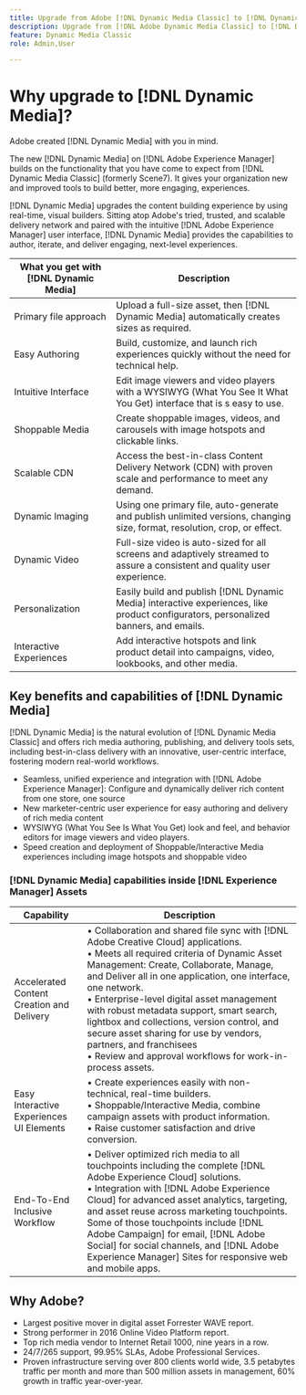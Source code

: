 ```yaml
---
title: Upgrade from Adobe [!DNL Dynamic Media Classic] to [!DNL Dynamic Media] on [!DNL Experience Manager] Assets
description: Upgrade from [!DNL Adobe Dynamic Media Classic] to [!DNL Dynamic Media] on [!DNL Adobe Experience Manager]. Learn about the key benefits and capabilities of [!DNL Dynamic Media]. Review the feature list comparison, upgrade FAQ, and readiness check list. 
feature: Dynamic Media Classic
role: Admin,User

---
```


# Why upgrade to [!DNL Dynamic Media]?

Adobe created [!DNL Dynamic Media] with you in mind. 

The new [!DNL Dynamic Media] on [!DNL Adobe Experience Manager] builds on the functionality that you have come to expect from [!DNL Dynamic Media Classic] (formerly Scene7). It gives your organization new and improved tools to build better, more engaging, experiences.

[!DNL Dynamic Media] upgrades the content building experience by using real-time, visual builders. Sitting atop Adobe's tried, trusted, and scalable delivery network and paired with the intuitive [!DNL Adobe Experience Manager] user interface, [!DNL Dynamic Media] provides the capabilities to author, iterate, and deliver engaging, next-level experiences.

| What you get with [!DNL Dynamic Media] | Description |
| --- | --- |
| Primary file approach | Upload a full-size asset, then [!DNL Dynamic Media] automatically creates sizes as required. |
| Easy Authoring | Build, customize, and launch rich experiences quickly without the need for technical help. |
| Intuitive Interface | Edit image viewers and video players with a WYSIWYG (What You See It What You Get) interface that is s easy to use. |
| Shoppable Media | Create shoppable images, videos, and carousels with image hotspots and clickable links. |
| Scalable CDN | Access the best-in-class Content Delivery Network (CDN) with proven scale and performance to meet any demand. |
| Dynamic Imaging | Using one primary file, auto-generate and publish unlimited versions, changing size, format, resolution, crop, or effect. |
| Dynamic Video | Full-size video is auto-sized for all screens and adaptively streamed to assure a consistent and quality user experience. |
| Personalization | Easily build and publish [!DNL Dynamic Media] interactive experiences, like product configurators, personalized banners, and emails. |
| Interactive Experiences | Add interactive hotspots and link product detail into campaigns, video, lookbooks, and other media. |

## Key benefits and capabilities of [!DNL Dynamic Media]

[!DNL Dynamic Media] is the natural evolution of [!DNL Dynamic Media Classic] and offers rich media authoring, publishing, and delivery tools sets, including best-in-class delivery with an innovative, user-centric interface, fostering modern real-world workflows.

* Seamless, unified experience and integration with [!DNL Adobe Experience Manager]: Configure and dynamically deliver rich content from one store, one source
* New marketer-centric user experience for easy authoring and delivery of rich media content
* WYSIWYG (What You See Is What You Get) look and feel, and behavior editors for image viewers and video players.
* Speed creation and deployment of Shoppable/Interactive Media experiences including image hotspots and shoppable video

### [!DNL Dynamic Media] capabilities inside [!DNL Experience Manager] Assets

| Capability | Description |
| --- | --- |
| Accelerated Content Creation and Delivery | &bull; Collaboration and shared file sync with [!DNL Adobe Creative Cloud] applications.<br>&bull; Meets all required criteria of Dynamic Asset Management: Create, Collaborate, Manage, and Deliver all in one application, one interface, one network.<br>&bull; Enterprise-level digital asset management with robust metadata support, smart search, lightbox and collections, version control, and secure asset sharing for use by vendors, partners, and franchisees<br>&bull; Review and approval workflows for work-in-process assets. |
| Easy Interactive Experiences UI Elements | &bull; Create experiences easily with non-technical, real-time builders.<br>&bull; Shoppable/Interactive Media, combine campaign assets with product information.<br>&bull; Raise customer satisfaction and drive conversion. |
| End-To-End Inclusive Workflow | &bull; Deliver optimized rich media to all touchpoints including the complete [!DNL Adobe Experience Cloud] solutions.<br>&bull; Integration with [!DNL Adobe Experience Cloud] for advanced asset analytics, targeting, and asset reuse across marketing touchpoints. Some of those touchpoints include [!DNL Adobe Campaign] for email, [!DNL Adobe Social] for social channels, and [!DNL Adobe Experience Manager] Sites for responsive web and mobile apps. |

## Why Adobe?
    
* Largest positive mover in digital asset Forrester WAVE report.
* Strong performer in 2016 Online Video Platform report.
* Top rich media vendor to Internet Retail 1000, nine years in a row.
* 24/7/265 support, 99.95% SLAs, Adobe Professional Services.
* Proven infrastructure serving over 800 clients world wide, 3.5 petabytes traffic per month and more than 500 million assets in management, 60% growth in traffic year-over-year.

    
    


    

    






